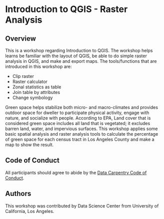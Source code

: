 # Introduction to QGIS - Raster Analysis

## Overview
This is a workshop regarding Introduction to QGIS. The workshop helps learns be familiar with the layout of QGIS, be able to do simple raster analysis in QGIS, and make and export maps. The tools/functions that are introduced in this workshop are:

*	Clip raster
*	Raster calculator
*	Zonal statistics as table
* Join table by attributes
* Change symbology 

Green space helps stabilize both micro- and macro-climates and provides outdoor space for dweller to participate physical activity, engage with nature, and socialize with people. According to EPA, Land cover that is considered green space includes all land that is vegetated; it excludes barren land, water, and impervious surfaces. This workshop applies some basic spatial analysis and raster analysis tools to calculate the percentage of green space for each census tract in Los Angeles County and make a map to show the result.

## Code of Conduct

All participants should agree to abide by the [Data Carpentry Code of Conduct](http://www.datacarpentry.org/code-of-conduct/).


## Authors

This workshop was contributed by Data Science Center from University of California, Los Angeles. 
